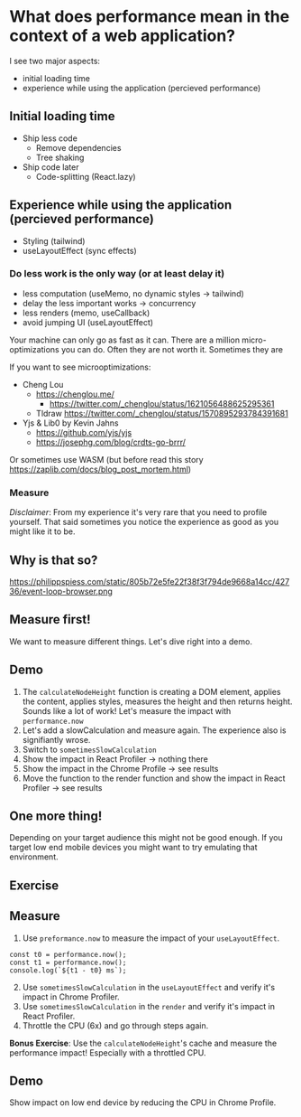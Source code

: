 # What does performance mean in the context of a web application?

I see two major aspects:

- initial loading time
- experience while using the application (percieved performance)

## Initial loading time

- Ship less code
  - Remove dependencies
  - Tree shaking
- Ship code later
  - Code-splitting (React.lazy)

## Experience while using the application (percieved performance)

- Styling (tailwind)
- useLayoutEffect (sync effects)

### Do less work is the only way (or at least delay it)

- less computation (useMemo, no dynamic styles -> tailwind)
- delay the less important works -> concurrency
- less renders (memo, useCallback)
- avoid jumping UI (useLayoutEffect)

Your machine can only go as fast as it can.
There are a million micro-optimizations you can do. Often they are not worth it.
Sometimes they are

If you want to see microoptimizations:

- Cheng Lou
  - https://chenglou.me/
    - https://twitter.com/_chenglou/status/1621056488625295361
  - Tldraw https://twitter.com/_chenglou/status/1570895293784391681
- Yjs & Lib0 by Kevin Jahns
  - https://github.com/yjs/yjs
  - https://josephg.com/blog/crdts-go-brrr/

Or sometimes use WASM (but before read this story https://zaplib.com/docs/blog_post_mortem.html)

### Measure

_Disclaimer_: From my experience it's very rare that you need to profile yourself. That said sometimes you notice the experience as good as you might like it to be.

## Why is that so?

https://philippspiess.com/static/805b72e5fe22f38f3f794de9668a14cc/42736/event-loop-browser.png

## Measure first!

We want to measure different things.
Let's dive right into a demo.

## Demo

1. The `calculateNodeHeight` function is creating a DOM element, applies the content, applies styles, measures the height and then returns height. Sounds like a lot of work! Let's measure the impact with `performance.now`
2. Let's add a slowCalculation and measure again. The experience also is signifiantly wrose.
3. Switch to `sometimesSlowCalculation`
4. Show the impact in React Profiler -> nothing there
5. Show the impact in the Chrome Profile -> see results
6. Move the function to the render function and show the impact in React Profiler -> see results

## One more thing!

Depending on your target audience this might not be good enough. If you target low end mobile devices you might want to try emulating that environment.

## Exercise

## Measure

1. Use `preformance.now` to measure the impact of your `useLayoutEffect`.

```
const t0 = performance.now();
const t1 = performance.now();
console.log(`${t1 - t0} ms`);
```

2. Use `sometimesSlowCalculation` in the `useLayoutEffect` and verify it's impact in Chrome Profiler.
3. Use `sometimesSlowCalculation` in the `render` and verify it's impact in React Profiler.
4. Throttle the CPU (6x) and go through steps again.

**Bonus Exercise**: Use the `calculateNodeHeight`'s cache and measure the performance impact! Especially with a throttled CPU.

## Demo

Show impact on low end device by reducing the CPU in Chrome Profile.
